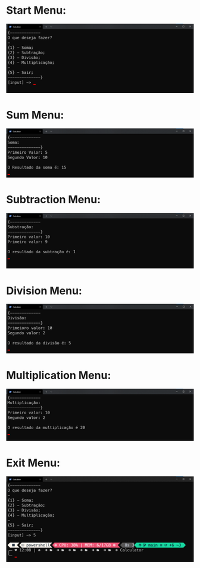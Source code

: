 # Start Menu:
![](https://raw.githubusercontent.com/NiziulLuizin/EstudosP/main/FundamentosDoC%23/Hands-onWork/Creating-a-calculator/Calculator/PrintCodeCalculator/Calculator-Start-Menu.png)

# Sum Menu:
![](https://raw.githubusercontent.com/NiziulLuizin/EstudosP/main/FundamentosDoC%23/Hands-onWork/Creating-a-calculator/Calculator/PrintCodeCalculator/Sum-Menu.png)

# Subtraction Menu:
![](https://raw.githubusercontent.com/NiziulLuizin/EstudosP/main/FundamentosDoC%23/Hands-onWork/Creating-a-calculator/Calculator/PrintCodeCalculator/Subtraction-Menu.png)

# Division Menu:
![](https://raw.githubusercontent.com/NiziulLuizin/EstudosP/main/FundamentosDoC%23/Hands-onWork/Creating-a-calculator/Calculator/PrintCodeCalculator/Division-Menu.png)

# Multiplication Menu:
![](https://raw.githubusercontent.com/NiziulLuizin/EstudosP/main/FundamentosDoC%23/Hands-onWork/Creating-a-calculator/Calculator/PrintCodeCalculator/Multiplication-Menu.png)

# Exit Menu:
![](https://github.com/NiziulLuizin/EstudosP/blob/main/FundamentosDoC%23/Hands-onWork/Creating-a-calculator/Calculator/PrintCodeCalculator/Exit-Menu.png?raw=true)
